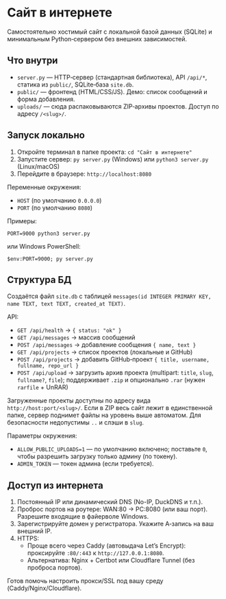 # Сайт в интернете

Самостоятельно хостимый сайт с локальной базой данных (SQLite) и минимальным Python‑сервером без внешних зависимостей.

## Что внутри
- `server.py` — HTTP‑сервер (стандартная библиотека), API `/api/*`, статика из `public/`, SQLite‑база `site.db`.
- `public/` — фронтенд (HTML/CSS/JS). Демо: список сообщений и форма добавления.
- `uploads/` — сюда распаковываются ZIP‑архивы проектов. Доступ по адресу `/<slug>/`.

## Запуск локально
1. Откройте терминал в папке проекта: `cd "Сайт в интернете"`
2. Запустите сервер: `py server.py` (Windows) или `python3 server.py` (Linux/macOS)
3. Перейдите в браузере: `http://localhost:8080`

Переменные окружения:
- `HOST` (по умолчанию `0.0.0.0`)
- `PORT` (по умолчанию `8080`)

Примеры:
```
PORT=9000 python3 server.py
```
или Windows PowerShell:
```
$env:PORT=9000; py server.py
```

## Структура БД
Создаётся файл `site.db` с таблицей `messages(id INTEGER PRIMARY KEY, name TEXT, text TEXT, created_at TEXT)`.

API:
- `GET /api/health` → `{ status: "ok" }`
- `GET /api/messages` → массив сообщений
- `POST /api/messages` → добавление сообщения `{ name, text }`
- `GET /api/projects` → список проектов (локальные и GitHub)
- `POST /api/projects` → добавить GitHub‑проект `{ title, username, fullname, repo_url }`
- `POST /api/upload` → загрузить архив проекта (multipart: `title`, `slug`, `fullname?`, `file`); поддерживает `.zip` и опционально `.rar` (нужен `rarfile` + UnRAR)

Загруженные проекты доступны по адресу вида `http://host:port/<slug>/`. Если в ZIP весь сайт лежит в единственной папке, сервер поднимет файлы на уровень выше автоматом. Для безопасности недопустимы `..` и слэши в `slug`.

Параметры окружения:
- `ALLOW_PUBLIC_UPLOADS=1` — по умолчанию включено; поставьте `0`, чтобы разрешить загрузку только админу (по токену).
- `ADMIN_TOKEN` — токен админа (если требуется).

## Доступ из интернета
1. Постоянный IP или динамический DNS (No-IP, DuckDNS и т.п.).
2. Проброс портов на роутере: WAN:80 → PC:8080 (или ваш порт). Разрешите входящие в файерволе Windows.
3. Зарегистрируйте домен у регистратора. Укажите A‑запись на ваш внешний IP.
4. HTTPS:
   - Проще всего через Caddy (автовыдача Let’s Encrypt): проксируйте `:80/:443` к `http://127.0.0.1:8080`.
   - Альтернатива: Nginx + Certbot или Cloudflare Tunnel (без проброса портов).

Готов помочь настроить прокси/SSL под вашу среду (Caddy/Nginx/Cloudflare).
